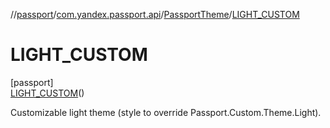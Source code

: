//[passport](../../../../index.md)/[com.yandex.passport.api](../../index.md)/[PassportTheme](../index.md)/[LIGHT_CUSTOM](index.md)

# LIGHT_CUSTOM

[passport]\
[LIGHT_CUSTOM](index.md)()

Customizable light theme (style to override Passport.Custom.Theme.Light).
